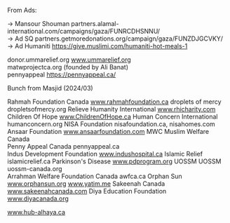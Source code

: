 

From Ads:  

→ Mansour Shouman partners.alamal-international.com/campaigns/gaza/FUNRCDHSNNU/  <br>
→ Ad SQ partners.getmoredonations.org/campaign/gaza/FUNZDJGCVKY/  
→ Ad Humaniti https://give.muslimi.com/humaniti-hot-meals-1  


donor.ummarelief.org   www.ummarelief.org   
matwprojectca.org  (founded by Ali Banat)  
pennyappeal https://pennyappeal.ca/   


Bunch from Masjid (2024/03)

Rahmah Foundation Canada  www.rahmahfoundation.ca 
droplets of mercy  dropletsofmercy.org
Relieve Humanity International  www.rhicharity.com
Children Of Hope www.ChildrenOfHope.ca
Human Concern International humanconcern.org
NISA Foundation   nisafoundation.ca, nisahomes.com
Ansaar Foundation  www.ansaarfoundation.com
MWC Muslim Welfare Canada   
Penny Appeal Canada  pennyappeal.ca   
Indus Development Foundation  www.indushospital.ca
Islamic Relief   islamicrelief.ca
Parkinson's Disease  www.pdprogram.org 
UOSSM  UOSSM uossm-canada.org   
Arrahman Welfare Foundation Canada awfca.ca
Orphan Sun  www.orphansun.org  www.yatim.me
Sakeenah Canada  www.sakeenahcanada.com 
Diya Education Foundation  www.diyacanada.org































www.hub-alhaya.ca


